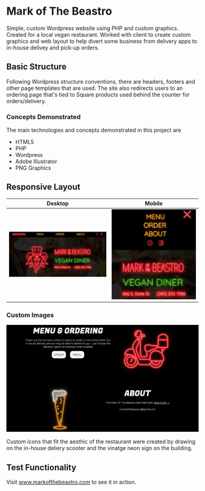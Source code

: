 # Mark of The Beastro

Simple, custom Wordpress website using PHP and custom graphics. Created for a local vegan restaurant. 
Worked with client to create custom graphics and web layout to help divert some business from delivery apps to in-house delivey and pick-up orders.

## Basic Structure

Following Wordpress structure conventions, there are headers, footers and other page templates that are used. The site also redirects users to an ordering page that's tied to Square products used behind the counter for orders/delivery. 

### Concepts Demonstrated

The main technologies and concepts demonstrated in this project are

* HTML5
* PHP
* Wordpress
* Adobe Illustrator
* PNG Graphics

## Responsive Layout
| Desktop| Mobile |
| --- | --- |
| ![Site-Desktop](/READMEimgs/desktop1.png) | ![Site-Mobile](/READMEimgs/mobile.png) |

### Custom Images
![Site-Desktop](/READMEimgs/desktoplogos.png)

Custom icons that fit the aesthic of the restaurant were created by drawing on the in-house deliery scooter and the vinatge neon sign on the building.

## Test Functionality

Visit www.markofthebeastro.com to see it in action. 

